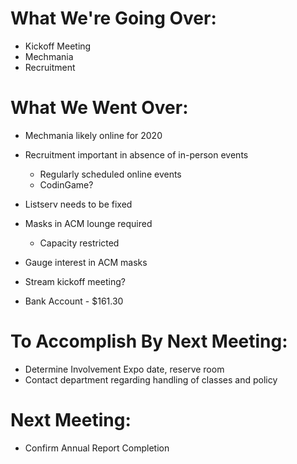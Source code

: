 # What We're Going Over:
- Kickoff Meeting
- Mechmania
- Recruitment

# What We Went Over:  

- Mechmania likely online for 2020

- Recruitment important in absence of in-person events
	- Regularly scheduled online events
	- CodinGame?

- Listserv needs to be fixed

- Masks in ACM lounge required
	- Capacity restricted

- Gauge interest in ACM masks 

- Stream kickoff meeting?

- Bank Account - $161.30

# To Accomplish By Next Meeting:  
- Determine Involvement Expo date, reserve room
- Contact department regarding handling of classes and policy

# Next Meeting:
- Confirm Annual Report Completion

